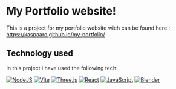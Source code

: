 # My Portfolio website!
This is a project for my portfolio website wich can be found here : https://kaspaaro.github.io/my-portfolio/


## Technology used

In this project i have used the following tech: 

[![NodeJS](https://img.shields.io/badge/Node.js-6DA55F?logo=node.js&logoColor=white)](#)
[![Vite](https://img.shields.io/badge/Vite-646CFF?logo=vite&logoColor=fff)](#)
[![Three.js](https://img.shields.io/badge/Three.js-000?logo=threedotjs&logoColor=fff)](#)
[![React](https://img.shields.io/badge/React-%2320232a.svg?logo=react&logoColor=%2361DAFB)](#)
[![JavaScript](https://img.shields.io/badge/JavaScript-F7DF1E?logo=javascript&logoColor=000)](#)
[![Blender](https://img.shields.io/badge/Blender-%23F5792A.svg?logo=blender&logoColor=white)](#)
